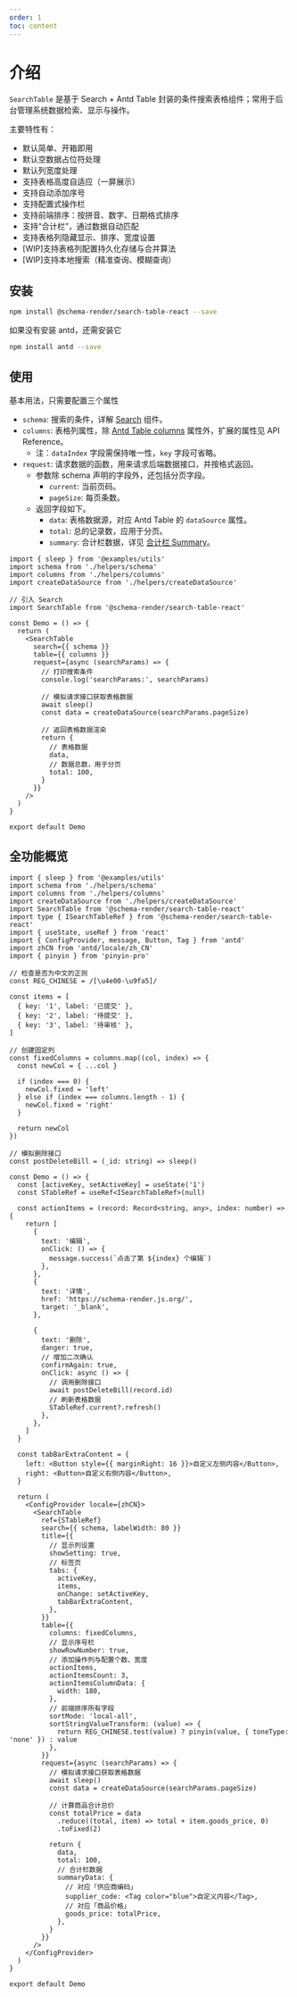 ```yaml
---
order: 1
toc: content
---
```


# 介绍

`SearchTable` 是基于 Search + Antd Table 封装的条件搜索表格组件；常用于后台管理系统数据检索、显示与操作。

主要特性有：

- 默认简单、开箱即用
- 默认空数据占位符处理
- 默认列宽度处理
- 支持表格高度自适应（一屏展示）
- 支持自动添加序号
- 支持配置式操作栏
- 支持前端排序：按拼音、数字、日期格式排序
- 支持“合计栏”，通过数据自动匹配
- 支持表格列隐藏显示、排序、宽度设置
- [WIP]支持表格列配置持久化存储与合并算法
- [WIP]支持本地搜索（精准查询、模糊查询）

## 安装

```bash
npm install @schema-render/search-table-react --save
```

如果没有安装 antd，还需安装它

```bash
npm install antd --save
```

## 使用

基本用法，只需要配置三个属性

- `schema`: 搜索的条件，详解 [Search](../search-react/001-intro) 组件。
- `columns`: 表格列属性，除 [Antd Table columns](https://ant.design/components/table-cn#column) 属性外，扩展的属性见 API Reference。
  - 注：`dataIndex` 字段需保持唯一性，`key` 字段可省略。
- `request`: 请求数据的函数，用来请求后端数据接口，并按格式返回。
  - 参数除 schema 声明的字段外，还包括分页字段。
    - `current`: 当前页码。
    - `pageSize`: 每页条数。
  - 返回字段如下。
    - `data`: 表格数据源，对应 Antd Table 的 `dataSource` 属性。
    - `total`: 总的记录数，应用于分页。
    - `summary`: 合计栏数据，详见 [合计栏 Summary](./030-table-summay.md)。

```tsx
import { sleep } from '@examples/utils'
import schema from './helpers/schema'
import columns from './helpers/columns'
import createDataSource from './helpers/createDataSource'

// 引入 Search
import SearchTable from '@schema-render/search-table-react'

const Demo = () => {
  return (
    <SearchTable
      search={{ schema }}
      table={{ columns }}
      request={async (searchParams) => {
        // 打印搜索条件
        console.log('searchParams:', searchParams)

        // 模拟请求接口获取表格数据
        await sleep()
        const data = createDataSource(searchParams.pageSize)

        // 返回表格数据渲染
        return {
          // 表格数据
          data,
          // 数据总数，用于分页
          total: 100,
        }
      }}
    />
  )
}

export default Demo
```

## 全功能概览

```tsx
import { sleep } from '@examples/utils'
import schema from './helpers/schema'
import columns from './helpers/columns'
import createDataSource from './helpers/createDataSource'
import SearchTable from '@schema-render/search-table-react'
import type { ISearchTableRef } from '@schema-render/search-table-react'
import { useState, useRef } from 'react'
import { ConfigProvider, message, Button, Tag } from 'antd'
import zhCN from 'antd/locale/zh_CN'
import { pinyin } from 'pinyin-pro'

// 检查是否为中文的正则
const REG_CHINESE = /[\u4e00-\u9fa5]/

const items = [
  { key: '1', label: '已提交' },
  { key: '2', label: '待提交' },
  { key: '3', label: '待审核' },
]

// 创建固定列
const fixedColumns = columns.map((col, index) => {
  const newCol = { ...col }

  if (index === 0) {
    newCol.fixed = 'left'
  } else if (index === columns.length - 1) {
    newCol.fixed = 'right'
  }

  return newCol
})

// 模拟删除接口
const postDeleteBill = (_id: string) => sleep()

const Demo = () => {
  const [activeKey, setActiveKey] = useState('1')
  const STableRef = useRef<ISearchTableRef>(null)

  const actionItems = (record: Record<string, any>, index: number) => {
    return [
      {
        text: '编辑',
        onClick: () => {
          message.success(`点击了第 ${index} 个编辑`)
        },
      },
      {
        text: '详情',
        href: 'https://schema-render.js.org/',
        target: '_blank',
      },

      {
        text: '删除',
        danger: true,
        // 增加二次确认
        confirmAgain: true,
        onClick: async () => {
          // 调用删除接口
          await postDeleteBill(record.id)
          // 刷新表格数据
          STableRef.current?.refresh()
        },
      },
    ]
  }

  const tabBarExtraContent = {
    left: <Button style={{ marginRight: 16 }}>自定义左侧内容</Button>,
    right: <Button>自定义右侧内容</Button>,
  }

  return (
    <ConfigProvider locale={zhCN}>
      <SearchTable
        ref={STableRef}
        search={{ schema, labelWidth: 80 }}
        title={{
          // 显示列设置
          showSetting: true,
          // 标签页
          tabs: {
            activeKey,
            items,
            onChange: setActiveKey,
            tabBarExtraContent,
          },
        }}
        table={{
          columns: fixedColumns,
          // 显示序号栏
          showRowNumber: true,
          // 添加操作列与配置个数、宽度
          actionItems,
          actionItemsCount: 3,
          actionItemsColumnData: {
            width: 180,
          },
          // 前端排序所有字段
          sortMode: 'local-all',
          sortStringValueTransform: (value) => {
            return REG_CHINESE.test(value) ? pinyin(value, { toneType: 'none' }) : value
          },
        }}
        request={async (searchParams) => {
          // 模拟请求接口获取表格数据
          await sleep()
          const data = createDataSource(searchParams.pageSize)

          // 计算商品合计总价
          const totalPrice = data
            .reduce((total, item) => total + item.goods_price, 0)
            .toFixed(2)

          return {
            data,
            total: 100,
            // 合计栏数据
            summaryData: {
              // 对应「供应商编码」
              supplier_code: <Tag color="blue">自定义内容</Tag>,
              // 对应「商品价格」
              goods_price: totalPrice,
            },
          }
        }}
      />
    </ConfigProvider>
  )
}

export default Demo
```
